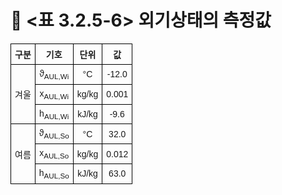 # 🔹 <표 3.2.5-6> 외기상태의 측정값

<!DOCTYPE html>
<html lang="ko">
<head>
  <meta charset="UTF-8">
  <title>AUL 조건별 상태점</title>
  <style>
    table {
      border-collapse: collapse;
      width: 60%;
      font-family: "Malgun Gothic", sans-serif;
      font-size: 14px;
      text-align: center;
    }
    th, td {
      border: 1px solid black;
      padding: 6px;
    }
  </style>
</head>
<body>
  <table>
    <tr>
      <th>구분</th>
      <th>기호</th>
      <th>단위</th>
      <th>값</th>
    </tr>
    <tr>
      <td rowspan="3">겨울</td>
      <td>ϑ<sub>AUL,Wi</sub></td><td>°C</td><td>-12.0</td>
    </tr>
    <tr>
      <td>x<sub>AUL,Wi</sub></td><td>kg/kg</td><td>0.001</td>
    </tr>
    <tr>
      <td>h<sub>AUL,Wi</sub></td><td>kJ/kg</td><td>-9.6</td>
    </tr>
    <tr>
      <td rowspan="3">여름</td>
      <td>ϑ<sub>AUL,So</sub></td><td>°C</td><td>32.0</td>
    </tr>
    <tr>
      <td>x<sub>AUL,So</sub></td><td>kg/kg</td><td>0.012</td>
    </tr>
    <tr>
      <td>h<sub>AUL,So</sub></td><td>kJ/kg</td><td>63.0</td>
    </tr>
  </table>
</body>
</html>

